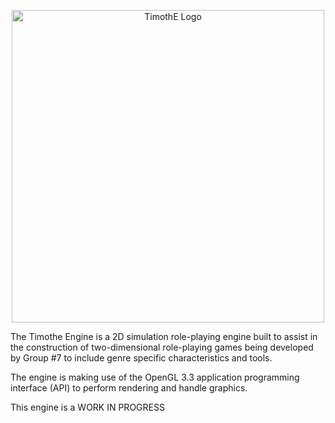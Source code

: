 <p align="center">
<img width="500" src="https://user-images.githubusercontent.com/57398964/149774311-0fb7181f-933e-4d16-880d-58614a61b4cd.png" alt="TimothE Logo">
</p>
The Timothe Engine is a 2D simulation role-playing engine built to assist in the construction of two-dimensional role-playing games being developed by Group #7 to include genre specific characteristics and tools. 

The engine is making use of the OpenGL 3.3 application programming interface (API) to perform rendering and handle graphics.

This engine is a WORK IN PROGRESS
